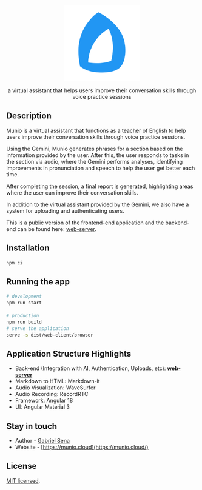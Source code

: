 <p align="center">
  <a href="http://munio.cloud/" target="blank"><img src="docs/munio-logo.svg" width="200" alt="Munio Logo" /></a>
</p>

<p align="center">a virtual assistant that helps users improve their conversation skills through voice practice sessions</p>

## Description

Munio is a virtual assistant that functions as a teacher of English to help users improve their conversation skills through voice practice sessions.

Using the Gemini, Munio generates phrases for a section based on the information provided by the user. After this, the user responds to tasks in the section via audio, where the Gemini performs analyses, identifying improvements in pronunciation and speech to help the user get better each time.

After completing the session, a final report is generated, highlighting areas where the user can improve their conversation skills.

In addition to the virtual assistant provided by the Gemini, we also have a system for uploading and authenticating users.

This is a public version of the frontend-end application and the backend-end can be found here: [web-server](https://github.com/muniocloud/web-server).

## Installation

```bash
npm ci
```

## Running the app

```bash
# development
npm run start

# production
npm run build
# serve the application
serve -s dist/web-client/browser

```

## Application Structure Highlights

- Back-end (Integration with AI, Authentication, Uploads, etc): **[web-server](https://github.com/muniocloud/web-server)**
- Markdown to HTML: Markdown-it
- Audio Visualization: WaveSurfer
- Audio Recording: RecordRTC
- Framework: Angular 18
- UI: Angular Material 3

## Stay in touch

- Author - [Gabriel Sena](https://gabrielsena.dev)
- Website - [https://munio.cloud](https://munio.cloud/)

## License

[MIT licensed](LICENSE).
